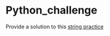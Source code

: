 # Python_challenge
Provide a  solution to this
[string practice](../Python_challenge/master/string1.docx)
